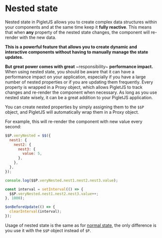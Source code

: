 # Nested state

Nested state in PigletJS allows you to create complex data structures within your components and at the same time keep it **fully reactive**.
This means that when **any** property of the nested state changes, the component will re-render with the new data.

**This is a powerful feature that allows you to create dynamic and interactive components without having to manually manage the state updates.**

**But great power comes with great** ~responsibility~ **performance impact.**
When using nested state, you should be aware that it can have a performance impact on your application, especially if you have a large number of nested properties or if you are updating them frequently.
Every property is wrapped in a Proxy object, which allows PigletJS to track changes and re-render the component when necessary.
As long as you use nested state wisely, it can be a great addition to your PigletJS application.

You can create nested properties by simply assigning them to the `$$P` object, and PigletJS will automatically wrap them in a Proxy object.

For example, this will re-render the component with new value every second:

```javascript
$$P.veryNested = $$({
  nest1: {
    nest2: {
      nest3: {
        value: 5,
      },
    },
  },
});

console.log($$P.veryNested.nest1.nest2.nest3.value);

const interval = setInterval(() => {
  $$P.veryNested.nest1.nest2.nest3.value++;
}, 1000);

$onBeforeUpdate(() => {
  clearInterval(interval);
});
```

Usage of nested state is the same as for [normal state](Component_data/State), the only difference is you use it with the `$$P` object instead of `$P`.
